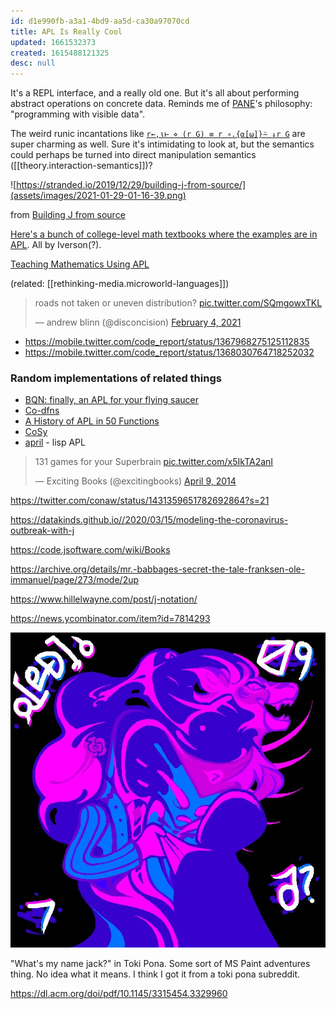 ```yaml
---
id: d1e990fb-a3a1-4bd9-aa5d-ca30a97070cd
title: APL Is Really Cool
updated: 1661532373
created: 1615488121325
desc: null
---
```


It's a REPL interface, and a really old one. But it's all about performing abstract operations on concrete data. Reminds me of [PANE](http://joshuahhh.com/projects/pane/)'s philosophy: "programming with visible data".

The weird runic incantations like [`r←,⍳⊢ ⋄ (r G) ≡ r ∘.{⍺[⍵]}⍨ ↓r G`](https://www.jsoftware.com/papers/50/50_12.htm) are super charming as well. Sure it's intimidating to look at, but the semantics could perhaps be turned into direct manipulation semantics ([[theory.interaction-semantics]])?

![https://stranded.io/2019/12/29/building-j-from-source/](assets/images/2021-01-29-01-16-39.png)

from [Building J from source](https://stranded.io/2019/12/29/building-j-from-source/)

[Here's a bunch of college-level math textbooks where the examples are in APL](https://www.jsoftware.com/books/pdf/). All by Iverson(?).

[Teaching Mathematics Using APL](https://www.tandfonline.com/doi/abs/10.1080/07468342.1986.11972980)

(related: [[rethinking-media.microworld-languages]])

<blockquote class="twitter-tweet"><p lang="en" dir="ltr">roads not taken or uneven distribution? <a href="https://t.co/SQmgowxTKL">pic.twitter.com/SQmgowxTKL</a></p>&mdash; andrew blinn (@disconcision) <a href="https://twitter.com/disconcision/status/1357395804332429318?ref_src=twsrc%5Etfw">February 4, 2021</a></blockquote> <script async src="https://platform.twitter.com/widgets.js" charset="utf-8"></script>

- <https://mobile.twitter.com/code_report/status/1367968275125112835>
- <https://mobile.twitter.com/code_report/status/1368030764718252032>

### Random implementations of related things

- [BQN: finally, an APL for your flying saucer](https://mlochbaum.github.io/BQN/)
- [Co-dfns](https://github.com/Co-dfns/Co-dfns)
- [A History of APL in 50 Functions](https://www.jsoftware.com/papers/50/)
- [CoSy](http://cosy.com/CoSy/)
- [april](https://github.com/phantomics/april) - lisp APL

<blockquote class="twitter-tweet"><p lang="en" dir="ltr">131 games for your Superbrain <a href="http://t.co/x5IkTA2anI">pic.twitter.com/x5IkTA2anI</a></p>&mdash; Exciting Books (@excitingbooks) <a href="https://twitter.com/excitingbooks/status/453795609640579072?ref_src=twsrc%5Etfw">April 9, 2014</a></blockquote> <script async src="https://platform.twitter.com/widgets.js" charset="utf-8"></script>

https://twitter.com/conaw/status/1431359651782692864?s=21

https://datakinds.github.io//2020/03/15/modeling-the-coronavirus-outbreak-with-j

https://code.jsoftware.com/wiki/Books

https://archive.org/details/mr.-babbages-secret-the-tale-franksen-ole-immanuel/page/273/mode/2up

https://www.hillelwayne.com/post/j-notation/

https://news.ycombinator.com/item?id=7814293

![](assets/images/2021-01-29-01-21-47.png)

"What's my name jack?" in Toki Pona. Some sort of MS Paint adventures thing. No idea what it means. I think I got it from a toki pona subreddit.

https://dl.acm.org/doi/pdf/10.1145/3315454.3329960
